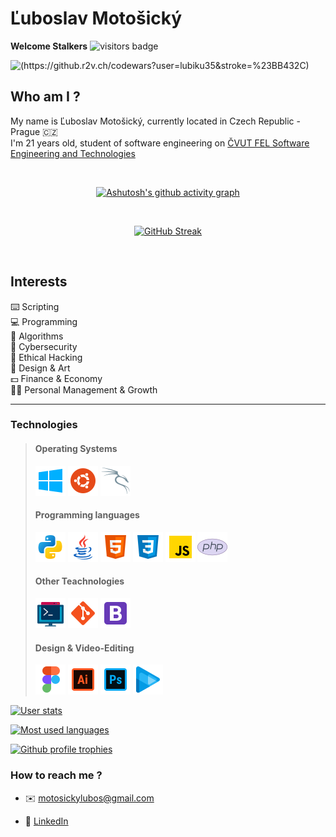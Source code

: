 # Ľuboslav Motošický

**Welcome Stalkers**  ![visitors badge](https://visitor-badge.glitch.me/badge?page_id=https://github.com/lubiku35)

![(https://github.r2v.ch/codewars?user=lubiku35&stroke=%23BB432C)](https://github-readme-codewars-stats.herokuapp.com/api/?username=lubiku35&badge&colormode=dark_mode)


## Who am I ?

My name is Ľuboslav Motošický, currently located in Czech Republic - Prague  🇨🇿  
I'm 21 years old, student of software engineering on [ČVUT FEL Software Engineering and Technologies](https://sit.fel.cvut.cz/)

<br>

<div align="center">
 
[![Ashutosh's github activity graph](https://activity-graph.herokuapp.com/graph?username=lubiku35&bg_color=#131313&color=#00C0FF)](https://github.com/ashutosh00710/github-readme-activity-graph)

<br>
 
[![GitHub Streak](https://github-readme-streak-stats.herokuapp.com?user=lubiku35&theme=sea_dark)](https://git.io/streak-stats)

</div>

<br>

## Interests

 ⌨️ Scripting  
 💻 Programming  
 🧮 Algorithms  
 🔐 Cybersecurity  
 🔎 Ethical Hacking  
 🎨 Design & Art  
 💵 Finance & Economy  
 👨‍💼 Personal Management & Growth
 
 ---
 
 ### Technologies
 
 > #### Operating Systems
 > ![windows](https://github.com/lubiku35/lubiku35/blob/main/imgs/windows.png)
 > ![ubuntu](https://github.com/lubiku35/lubiku35/blob/main/imgs/ubuntu.png)
 > ![kali](https://github.com/lubiku35/lubiku35/blob/main/imgs/kali.png)
 >
 > #### Programming languages 
 > ![python](https://github.com/lubiku35/lubiku35/blob/main/imgs/python.png)
 > ![java](https://github.com/lubiku35/lubiku35/blob/main/imgs/java.png)
 > ![html](https://github.com/lubiku35/lubiku35/blob/main/imgs/html.png)
 > ![css](https://github.com/lubiku35/lubiku35/blob/main/imgs/css.png)
 > ![js](https://github.com/lubiku35/lubiku35/blob/main/imgs/js.png)
 > ![php](https://github.com/lubiku35/lubiku35/blob/main/imgs/php.png)
 >
 > #### Other Teachnologies
 > ![commandline](https://github.com/lubiku35/lubiku35/blob/main/imgs/commandline.png)
 > ![git](https://github.com/lubiku35/lubiku35/blob/main/imgs/git.png)
 > ![boostrap](https://github.com/lubiku35/lubiku35/blob/main/imgs/bootstrap.png)
 >
 > #### Design & Video-Editing
 > ![figma](https://github.com/lubiku35/lubiku35/blob/main/imgs/figma.png)
 > ![illustrator](https://github.com/lubiku35/lubiku35/blob/main/imgs/illustrator.png)
 > ![photoshop](https://github.com/lubiku35/lubiku35/blob/main/imgs/photoshop.png)
 > ![vegas](https://github.com/lubiku35/lubiku35/blob/main/imgs/vegas.png)


<div align="left">
 
[![User stats](https://github-readme-stats.vercel.app/api?username=lubiku35&show_icons=true&count_private=true&include_all_commits=true&theme=tokyonight&hide_rank=true)](https://github.com/anuraghazra/github-readme-stats)
 
[![Most used languages](https://github-readme-stats.vercel.app/api/top-langs/?username=lubiku35&count_private=true&include_all_commits=true&theme=tokyonight&layout=compact&langs_count=8)](https://github.com/anuraghazra/github-readme-stats)
 
[![Github profile trophies](https://github-profile-trophy.vercel.app/?username=lubiku35&theme=algolia&column=4)](https://github.com/ryo-ma/github-profile-trophy)

</div>

### How to reach me ?
- ✉️ motosickylubos@gmail.com  
* 🔗 [LinkedIn](https://www.linkedin.com/in/bylubiku/)
